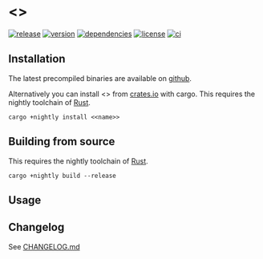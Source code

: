 # <<name>>

[![release](https://img.shields.io/github/v/release/<<github>>?logo=github&style=flat-square)](https://github.com/<<github>>/releases)
[![version](https://img.shields.io/crates/v/<<name>>?logo=rust&style=flat-square)][Crate]
[![dependencies](https://img.shields.io/librariesio/release/cargo/<<name>>?style=flat-square)](https://libraries.io/cargo/<<name>>)
[![license](https://img.shields.io/badge/license-MPL--2.0-blue?style=flat-square)](https://www.mozilla.org/en-US/MPL/2.0)
[![ci](https://img.shields.io/github/workflow/status/<<github>>/ci?label=ci&logo=github-actions&style=flat-square)](https://github.com/<<github>>/actions?query=workflow:ci)


## Installation

The latest precompiled binaries are available on [github](https://github.com/<<github>>/releases/latest).

Alternatively you can install <<name>> from [crates.io][Crate] with cargo.
This requires the nightly toolchain of [Rust].

```shell
cargo +nightly install <<name>>
```


## Building from source

This requires the nightly toolchain of [Rust].

```shell
cargo +nightly build --release
```


## Usage


## Changelog
See [CHANGELOG.md](https://github.com/<<github>>/blob/main/CHANGELOG.md)


[Crate]: https://crates.io/crates/<<name>>
[Rust]: https://www.rust-lang.org/tools/install
